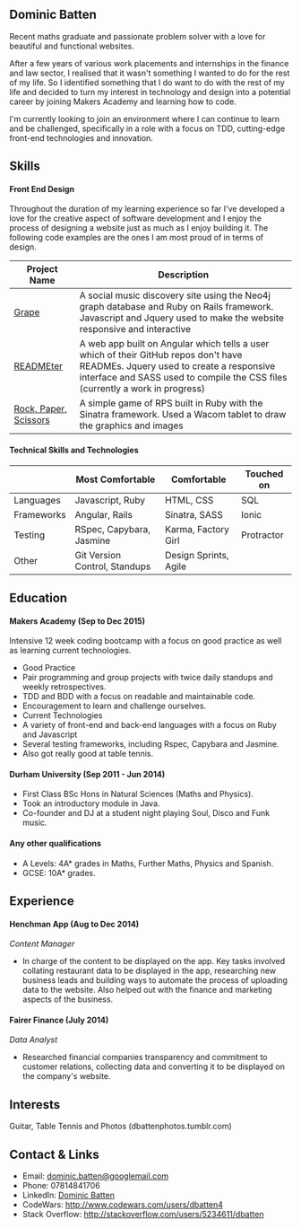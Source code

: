 ## Dominic Batten

Recent maths graduate and passionate problem solver with a love for beautiful and functional websites.

After a few years of various work placements and internships in the finance and law sector, I realised that it wasn't something I wanted to do for the rest of my life. So I identified something that I do want to do with the rest of my life and decided to turn my interest in technology and design into a potential career by joining Makers Academy and learning how to code.

I'm currently looking to join an environment where I can continue to learn and be challenged, specifically in a role with a focus on TDD, cutting-edge front-end technologies and innovation.

## Skills

#### Front End Design

Throughout the duration of my learning experience so far I've developed a love for the creative aspect of software development and I enjoy the process of designing a website just as much as I enjoy building it. The following code examples are the ones I am most proud of in terms of design.

|Project Name|Description|
|------------|-----------|
|[Grape](https://github.com/dbatten4/music_discover)|A social music discovery site using the Neo4j graph database and Ruby on Rails framework. Javascript and Jquery used to make the website responsive and interactive|
|[READMEter](https://github.com/dbatten4/readmeter)|A web app built on Angular which tells a user which of their GitHub repos don't have READMEs. Jquery used to create a responsive interface and SASS used to compile the CSS files (currently a work in progress)|
|[Rock, Paper, Scissors](https://github.com/dbatten4/rps-challenge)|A simple game of RPS built in Ruby with the Sinatra framework. Used a Wacom tablet to draw the graphics and images|

#### Technical Skills and Technologies

| |Most Comfortable|Comfortable|Touched on|
|---------|----------------|-------------------|------------------------------|
|Languages|Javascript, Ruby|HTML, CSS|SQL|
|Frameworks|Angular, Rails|Sinatra, SASS|Ionic|
|Testing|RSpec, Capybara, Jasmine|Karma, Factory Girl|Protractor|
|Other|Git Version Control, Standups|Design Sprints, Agile|

## Education

#### Makers Academy (Sep to Dec 2015)

Intensive 12 week coding bootcamp with a focus on good practice as well as learning current technologies.
- Good Practice
 - Pair programming and group projects with twice daily standups and weekly retrospectives.
 - TDD and BDD with a focus on readable and maintainable code.
 - Encouragement to learn and challenge ourselves.
- Current Technologies
 - A variety of front-end and back-end languages with a focus on Ruby and Javascript
 - Several testing frameworks, including Rspec, Capybara and Jasmine.
- Also got really good at table tennis.

#### Durham University (Sep 2011 - Jun 2014)

- First Class BSc Hons in Natural Sciences (Maths and Physics).
- Took an introductory module in Java.
- Co-founder and DJ at a student night playing Soul, Disco and Funk music.

#### Any other qualifications

- A Levels: 4A* grades in Maths, Further Maths, Physics and Spanish.
- GCSE: 10A* grades.

## Experience

#### Henchman App (Aug to Dec 2014)
*Content Manager*
- In charge of the content to be displayed on the app. Key tasks involved collating restaurant data to be displayed in the app, researching new business leads and building ways to automate the process of uploading data to the website. Also helped out with the finance and marketing aspects of the business.

#### Fairer Finance (July 2014)
*Data Analyst*
- Researched financial companies transparency and commitment to customer relations, collecting data and converting it to be displayed on the company's website.

## Interests
Guitar, Table Tennis and Photos (dbattenphotos.tumblr.com)

## Contact & Links
- Email: [dominic.batten@googlemail.com](dominic.batten@googlemail.com)
- Phone: 07814841706
- LinkedIn: [Dominic Batten](https://uk.linkedin.com/in/dominic-batten-669996a0)
- CodeWars: http://www.codewars.com/users/dbatten4
- Stack Overflow: http://stackoverflow.com/users/5234611/dbatten
